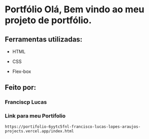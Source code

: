 # Portfólio Olá, Bem vindo ao meu projeto de portfólio.
## Ferramentas utilizadas:

* HTML

* CSS

* Flex-box

## Feito por:

### Franciscp Lucas 

### Link para meu Portifolio

```
https://portifolio-6yytc5fnl-francisco-lucas-lopes-araujos-projects.vercel.app/index.html
